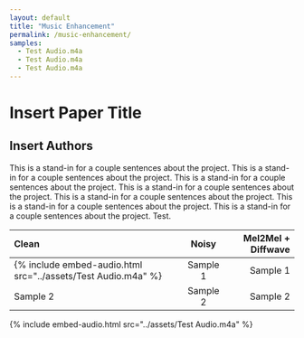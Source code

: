 ```yaml
---
layout: default
title: "Music Enhancement"
permalink: /music-enhancement/
samples:
  - Test Audio.m4a
  - Test Audio.m4a
  - Test Audio.m4a
---
```

# Insert Paper Title
## Insert Authors

This is a stand-in for a couple sentences about the project.  This is a stand-in for a couple sentences about the project.  This is a stand-in for a couple sentences about the project.  This is a stand-in for a couple sentences about the project.  This is a stand-in for a couple sentences about the project.  This is a stand-in for a couple sentences about the project.  This is a stand-in for a couple sentences about the project.  Test.

| Clean                                                            | Noisy       | Mel2Mel + Diffwave     |
| :---                                                             |    :----:   |          ---:          |
| {% include embed-audio.html src="../assets/Test Audio.m4a" %}    | Sample 1    | Sample 1               |
| Sample 2                                                         | Sample 2    | Sample 2               |


{% include embed-audio.html src="../assets/Test Audio.m4a" %}
